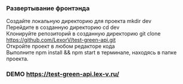 ### Развертывание фронтэнда
Cоздайте локальную директорию для проекта mkdir dev  
Перейдите в созданную директорию cd dev  
Клонируйте репозиторий в созданную директорию git clone https://github.com/LexorV/test-green-api.git  
Откройте проект в любом редакторе кода  
Выполните npm install && npm start в терминале, находясь в папке проекта.  
### DEMO https://test-green-api.lex-v.ru/
